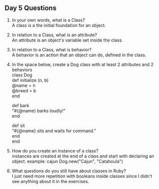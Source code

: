 ## Day 5 Questions

1. In your own words, what is a Class?  
  A class is a the initial foundation for an object.  
1. In relation to a Class, what is an attribute?  
  An attribute is an object's variable set inside the class.  
1. In relation to a Class, what is behavior?  
  A behavior is an action that an object can do, defined in the class.  
1. In the space below, create a Dog class with at least 2 attributes and 2 behaviors  
  class Dog  
    def initialize (n, b)  
      @name = n  
      @breed = b  
    end  

    def bark  
      "#{@name} barks loudly!"  
    end  

    def sit  
      "#{@name} sits and waits for command."  
    end  
  end  
1. How do you create an instance of a class?  
  instances are created at the end of a class and start with declaring an object. example: cajun Dog.new("Cajun", "Catahoula")  
1. What questions do you still have about classes in Ruby?  
  I just need more repetition with booleans inside classes since I didn't see anything about it in the exercises.
